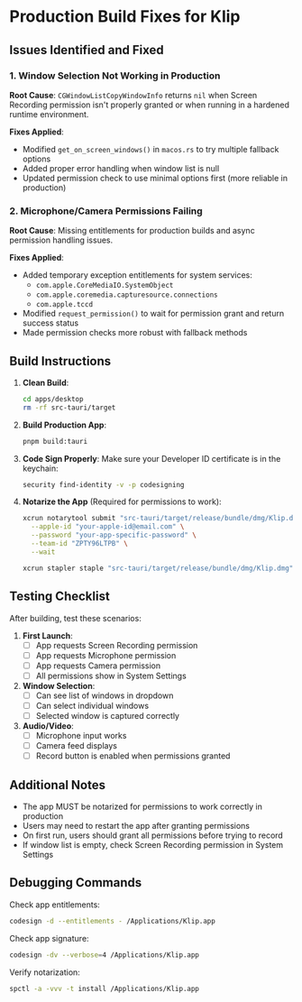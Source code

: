 # Production Build Fixes for Klip

## Issues Identified and Fixed

### 1. Window Selection Not Working in Production

**Root Cause**: `CGWindowListCopyWindowInfo` returns `nil` when Screen Recording permission isn't properly granted or when running in a hardened runtime environment.

**Fixes Applied**:
- Modified `get_on_screen_windows()` in `macos.rs` to try multiple fallback options
- Added proper error handling when window list is null
- Updated permission check to use minimal options first (more reliable in production)

### 2. Microphone/Camera Permissions Failing

**Root Cause**: Missing entitlements for production builds and async permission handling issues.

**Fixes Applied**:
- Added temporary exception entitlements for system services:
  - `com.apple.CoreMediaIO.SystemObject`
  - `com.apple.coremedia.capturesource.connections`
  - `com.apple.tccd`
- Modified `request_permission()` to wait for permission grant and return success status
- Made permission checks more robust with fallback methods

## Build Instructions

1. **Clean Build**:
   ```bash
   cd apps/desktop
   rm -rf src-tauri/target
   ```

2. **Build Production App**:
   ```bash
   pnpm build:tauri
   ```

3. **Code Sign Properly**:
   Make sure your Developer ID certificate is in the keychain:
   ```bash
   security find-identity -v -p codesigning
   ```

4. **Notarize the App** (Required for permissions to work):
   ```bash
   xcrun notarytool submit "src-tauri/target/release/bundle/dmg/Klip.dmg" \
     --apple-id "your-apple-id@email.com" \
     --password "your-app-specific-password" \
     --team-id "ZPTY96LTPB" \
     --wait
   
   xcrun stapler staple "src-tauri/target/release/bundle/dmg/Klip.dmg"
   ```

## Testing Checklist

After building, test these scenarios:

1. **First Launch**:
   - [ ] App requests Screen Recording permission
   - [ ] App requests Microphone permission
   - [ ] App requests Camera permission
   - [ ] All permissions show in System Settings

2. **Window Selection**:
   - [ ] Can see list of windows in dropdown
   - [ ] Can select individual windows
   - [ ] Selected window is captured correctly

3. **Audio/Video**:
   - [ ] Microphone input works
   - [ ] Camera feed displays
   - [ ] Record button is enabled when permissions granted

## Additional Notes

- The app MUST be notarized for permissions to work correctly in production
- Users may need to restart the app after granting permissions
- On first run, users should grant all permissions before trying to record
- If window list is empty, check Screen Recording permission in System Settings

## Debugging Commands

Check app entitlements:
```bash
codesign -d --entitlements - /Applications/Klip.app
```

Check app signature:
```bash
codesign -dv --verbose=4 /Applications/Klip.app
```

Verify notarization:
```bash
spctl -a -vvv -t install /Applications/Klip.app
```